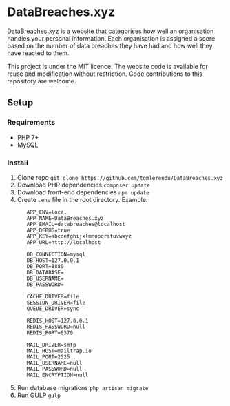 # DataBreaches.xyz

[DataBreaches.xyz](https://databreaches.xyz) is a website that categorises how well an organisation handles your personal information. Each organisation is assigned a score based on the number of data breaches they have had and how well they have reacted to them.

This project is under the MIT licence. The website code is available for reuse and modification without restriction. Code contributions to this repository are welcome.


## Setup

### Requirements

* PHP 7+
* MySQL

### Install

1. Clone repo `git clone https://github.com/tomlerendu/DataBreaches.xyz`
2. Download PHP dependencies `composer update`
3. Download front-end dependencies `npm update`
4. Create `.env` file in the root directory. Example:
    ```
       APP_ENV=local
       APP_NAME=DataBreaches.xyz
       APP_EMAIL=databreaches@localhost
       APP_DEBUG=true
       APP_KEY=abcdefghijklmnopqrstuvwxyz
       APP_URL=http://localhost

       DB_CONNECTION=mysql
       DB_HOST=127.0.0.1
       DB_PORT=8889
       DB_DATABASE=
       DB_USERNAME=
       DB_PASSWORD=

       CACHE_DRIVER=file
       SESSION_DRIVER=file
       QUEUE_DRIVER=sync

       REDIS_HOST=127.0.0.1
       REDIS_PASSWORD=null
       REDIS_PORT=6379

       MAIL_DRIVER=smtp
       MAIL_HOST=mailtrap.io
       MAIL_PORT=2525
       MAIL_USERNAME=null
       MAIL_PASSWORD=null
       MAIL_ENCRYPTION=null
    ```
5. Run database migrations `php artisan migrate`
6. Run GULP `gulp`